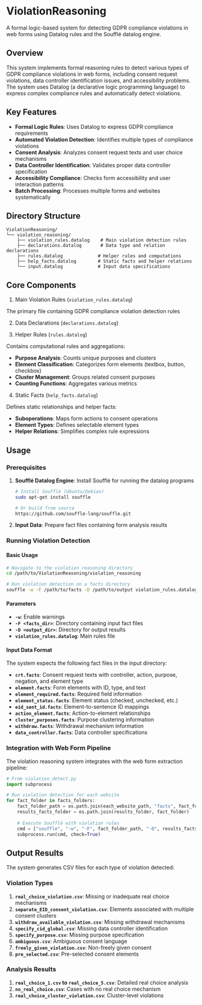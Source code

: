 # ViolationReasoning

A formal logic-based system for detecting GDPR compliance violations in web forms using Datalog rules and the Soufflé datalog engine.

## Overview

This system implements formal reasoning rules to detect various types of GDPR compliance violations in web forms, including consent request violations, data controller identification issues, and accessibility problems. The system uses Datalog (a declarative logic programming language) to express complex compliance rules and automatically detect violations.

## Key Features

- **Formal Logic Rules**: Uses Datalog to express GDPR compliance requirements
- **Automated Violation Detection**: Identifies multiple types of compliance violations
- **Consent Analysis**: Analyzes consent request texts and user choice mechanisms
- **Data Controller Identification**: Validates proper data controller specification
- **Accessibility Compliance**: Checks form accessibility and user interaction patterns
- **Batch Processing**: Processes multiple forms and websites systematically

## Directory Structure

```
ViolationReasoning/
└── violation_reasoning/
    ├── violation_rules.datalog    # Main violation detection rules
    ├── declarations.datalog       # Data type and relation declarations
    ├── rules.datalog             # Helper rules and computations
    ├── help_facts.datalog        # Static facts and helper relations
    └── input.datalog             # Input data specifications
```

## Core Components

1. Main Violation Rules (`violation_rules.datalog`)

The primary file containing GDPR compliance violation detection rules

2. Data Declarations (`declarations.datalog`)



3. Helper Rules (`rules.datalog`)

Contains computational rules and aggregations:

- **Purpose Analysis**: Counts unique purposes and clusters
- **Element Classification**: Categorizes form elements (textbox, button, checkbox)
- **Cluster Management**: Groups related consent purposes
- **Counting Functions**: Aggregates various metrics

4. Static Facts (`help_facts.datalog`)

Defines static relationships and helper facts:

- **Suboperations**: Maps form actions to consent operations
- **Element Types**: Defines selectable element types
- **Helper Relations**: Simplifies complex rule expressions

## Usage

### Prerequisites

1. **Soufflé Datalog Engine**: Install Soufflé for running the datalog programs
   ```bash
   # Install Soufflé (Ubuntu/Debian)
   sudo apt-get install souffle
   
   # Or build from source
   https://github.com/souffle-lang/souffle.git
   ```

2. **Input Data**: Prepare fact files containing form analysis results

### Running Violation Detection

#### Basic Usage

```bash
# Navigate to the violation reasoning directory
cd /path/to/ViolationReasoning/violation_reasoning

# Run violation detection on a facts directory
souffle -w -F /path/to/facts -D /path/to/output violation_rules.datalog
```

#### Parameters

- **`-w`**: Enable warnings
- **`-F <facts_dir>`**: Directory containing input fact files
- **`-D <output_dir>`**: Directory for output results
- **`violation_rules.datalog`**: Main rules file

#### Input Data Format

The system expects the following fact files in the input directory:

- **`crt.facts`**: Consent request texts with controller, action, purpose, negation, and element type
- **`element.facts`**: Form elements with ID, type, and text
- **`element_required.facts`**: Required field information
- **`element_status.facts`**: Element status (checked, unchecked, etc.)
- **`eid_sent_id.facts`**: Element-to-sentence ID mappings
- **`action_element.facts`**: Action-to-element relationships
- **`cluster_purposes.facts`**: Purpose clustering information
- **`withdraw.facts`**: Withdrawal mechanism information
- **`data_controller.facts`**: Data controller specifications

### Integration with Web Form Pipeline

The violation reasoning system integrates with the web form extraction pipeline:

```python
# From violation_detect.py
import subprocess

# Run violation detection for each website
for fact_folder in facts_folders:
    fact_folder_path = os.path.join(each_website_path, "facts", fact_folder)
    results_facts_folder = os.path.join(results_folder, fact_folder)
    
    # Execute Soufflé with violation rules
    cmd = ["souffle", "-w", "-F", fact_folder_path, "-D", results_facts_folder, "violation_rules.datalog"]
    subprocess.run(cmd, check=True)
```

## Output Results

The system generates CSV files for each type of violation detected:

### Violation Types

1. **`real_choice_violation.csv`**: Missing or inadequate real choice mechanisms
2. **`separate_EID_consent_violation.csv`**: Elements associated with multiple consent clusters
3. **`withdraw_available_violation.csv`**: Missing withdrawal mechanisms
4. **`specify_cid_global.csv`**: Missing data controller identification
5. **`specify_purpose.csv`**: Missing purpose specification
6. **`ambiguous.csv`**: Ambiguous consent language
7. **`freely_given_violation.csv`**: Non-freely given consent
8. **`pre_selected.csv`**: Pre-selected consent elements

### Analysis Results

1. **`real_choice_1.csv` to `real_choice_5.csv`**: Detailed real choice analysis
2. **`no_real_choice.csv`**: Cases with no real choice mechanism
3. **`real_choice_cluster_violation.csv`**: Cluster-level violations

